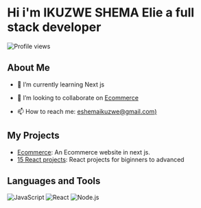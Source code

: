 # Hi i'm IKUZWE SHEMA Elie a full stack developer 

![Profile views](https://komarev.com/ghpvc/?username=your-username&color=green)

## About Me
- 🌱 I’m currently learning Next js
- 👯 I’m looking to collaborate on [Ecommerce](https://github.com/shemaikuzwe/Ecommerce)

- 📫 How to reach me: [eshemaikuzwe@gmail.com)](mailto:eshemaikuzwe@gmail.com)


## My Projects
- [Ecommerce](https://github.com/shemaikuzwe/Ecommerce): An Ecommerce website in next js.
- [15 React projects](https://github.com/shemaikuzwe/15-React-ptojects): React projects for biginners to advanced

## Languages and Tools
![JavaScript](https://img.shields.io/badge/-JavaScript-black?style=flat-square&logo=javascript)
![React](https://img.shields.io/badge/-React-black?style=flat-square&logo=react)
![Node.js](https://img.shields.io/badge/-Node.js-black?style=flat-square&logo=node.js)




